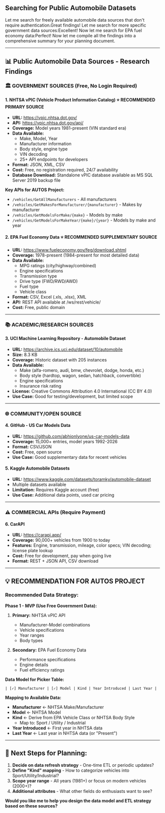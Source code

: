 ## **Searching for Public Automobile Datasets**

Let me search for freely available automobile data sources that don't require authentication.Great findings! Let me search for more specific government data sources:Excellent! Now let me search for EPA fuel economy data:Perfect! Now let me compile all the findings into a comprehensive summary for your planning document.

---

## **📊 Public Automobile Data Sources - Research Findings**

### **🏛️ GOVERNMENT SOURCES (Free, No Login Required)**

#### **1. NHTSA vPIC (Vehicle Product Information Catalog)** ⭐ **RECOMMENDED PRIMARY SOURCE**
- **URL:** https://vpic.nhtsa.dot.gov/
- **API:** https://vpic.nhtsa.dot.gov/api/
- **Coverage:** Model years 1981-present (VIN standard era)
- **Data Available:**
  - Make, Model, Year
  - Manufacturer information
  - Body style, engine type
  - VIN decoding
  - 25+ API endpoints for developers
- **Format:** JSON, XML, CSV
- **Cost:** Free, no registration required, 24/7 availability
- **Database Download:** Standalone vPIC database available as MS SQL Server 2019 backup file

**Key APIs for AUTOS Project:**
- `/vehicles/GetAllManufacturers` - All manufacturers
- `/vehicles/GetMakesForManufacturer/{manufacturer}` - Makes by manufacturer
- `/vehicles/GetModelsForMake/{make}` - Models by make
- `/vehicles/GetModelsForMakeYear/{make}/{year}` - Models by make and year

#### **2. EPA Fuel Economy Data** ⭐ **RECOMMENDED SUPPLEMENTARY SOURCE**
- **URL:** https://www.fueleconomy.gov/feg/download.shtml
- **Coverage:** 1978-present (1984-present for most detailed data)
- **Data Available:**
  - MPG ratings (city/highway/combined)
  - Engine specifications
  - Transmission type
  - Drive type (FWD/RWD/AWD)
  - Fuel type
  - Vehicle class
- **Format:** CSV, Excel (.xls, .xlsx), XML
- **API:** REST API available at /ws/rest/vehicle/
- **Cost:** Free, public domain

---

### **📚 ACADEMIC/RESEARCH SOURCES**

#### **3. UCI Machine Learning Repository - Automobile Dataset**
- **URL:** https://archive.ics.uci.edu/dataset/10/automobile
- **Size:** 8.3 KB
- **Coverage:** Historic dataset with 205 instances
- **Data Available:**
  - Make (alfa-romero, audi, bmw, chevrolet, dodge, honda, etc.)
  - Body style (hardtop, wagon, sedan, hatchback, convertible)
  - Engine specifications
  - Insurance risk rating
- **License:** Creative Commons Attribution 4.0 International (CC BY 4.0)
- **Use Case:** Good for testing/development, but limited scope

---

### **🌐 COMMUNITY/OPEN SOURCE**

#### **4. GitHub - US Car Models Data**
- **URL:** https://github.com/abhionlyone/us-car-models-data
- **Coverage:** 15,000+ entries, model years 1992-2026
- **Format:** CSV/JSON
- **Cost:** Free, open source
- **Use Case:** Good supplementary data for recent vehicles

#### **5. Kaggle Automobile Datasets**
- **URL:** https://www.kaggle.com/datasets/toramky/automobile-dataset
- Multiple datasets available
- **Limitation:** Requires Kaggle account (free)
- **Use Case:** Additional data points, used car pricing

---

### **⚠️ COMMERCIAL APIs (Require Payment)**

#### **6. CarAPI**
- **URL:** https://carapi.app/
- **Coverage:** 90,000+ vehicles from 1900 to today
- **Features:** Engine, transmission, mileage, color specs; VIN decoding; license plate lookup
- **Cost:** Free for development, pay when going live
- **Format:** REST + JSON API, CSV download

---

## **💡 RECOMMENDATION FOR AUTOS PROJECT**

### **Recommended Data Strategy:**

**Phase 1 - MVP (Use Free Government Data):**
1. **Primary:** NHTSA vPIC API
   - Manufacturer-Model combinations
   - Vehicle specifications
   - Year ranges
   - Body types

2. **Secondary:** EPA Fuel Economy Data
   - Performance specifications
   - Engine details
   - Fuel efficiency ratings

**Data Model for Picker Table:**
```
| [✓] Manufacturer | [✓] Model | Kind | Year Introduced | Last Year |
```

**Mapping to Available Data:**
- **Manufacturer** ← NHTSA Make/Manufacturer
- **Model** ← NHTSA Model
- **Kind** ← Derive from EPA Vehicle Class or NHTSA Body Style
  - Map to: Sport / Utility / Industrial
- **Year Introduced** ← First year in NHTSA data
- **Last Year** ← Last year in NHTSA data (or "Present")

---

## **🎯 Next Steps for Planning:**

1. **Decide on data refresh strategy** - One-time ETL or periodic updates?
2. **Define "Kind" mapping** - How to categorize vehicles into Sport/Utility/Industrial?
3. **Scope year range** - All years (1981+) or focus on modern vehicles (2000+)?
4. **Additional attributes** - What other fields do enthusiasts want to see?

**Would you like me to help you design the data model and ETL strategy based on these sources?**
